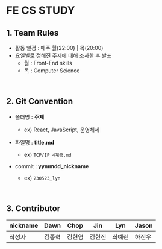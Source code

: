 # FE CS STUDY

## 1. Team Rules
- 활동 일정 : 매주 월(22:00) | 목(20:00)
- 요일별로 정해진 주제에 대해 조사한 후 발표
  - 월 : Front-End skills
  - 목 : Computer Science

<br>

## 2. Git Convention
- 폴더명 : **주제**
  - ex) React, JavaScript, 운영체제

- 파일명 : <b>title.md</b>
  - ex) `TCP/IP 4계층.md`

- commit : **yymmdd_nickname**
  - ex) `230523_lyn`

<br>

## 3. Contributor
|nickname|Dawn|Chop|Jin|Lyn|Jason|
|--|--|--|--|--|--|
|작성자|김종혁|김현영|김현진|최예린|하진우|

<br>